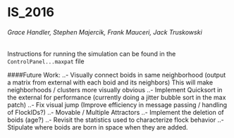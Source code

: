 # IS_2016
###### Grace Handler, Stephen Majercik, Frank Mauceri, Jack Truskowski

Instructions for running the simulation can be found in the `ControlPanel...maxpat` file

####Future Work:
..- Visually connect boids in same neighborhood (output a matrix from external with each boid and its neighbors) This will make neighborhoods / clusters more visually obvious
..- Implement Quicksort in the external for performance (currently doing a jitter bubble sort in the max patch)
..- Fix visual jump (Improve efficiency in message passing / handling of FlockIDs?)
..- Movable / Multiple Attractors
..- Implement the deletion of boids (age?)
..- Revisit the statistics used to characterize flock behavior
..- Stipulate where boids are born in space when they are added.
